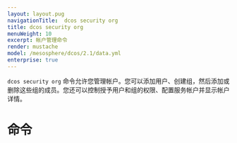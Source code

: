 ```yaml
---
layout: layout.pug
navigationTitle:  dcos security org
title: dcos security org
menuWeight: 10
excerpt: 帐户管理命令
render: mustache
model: /mesosphere/dcos/2.1/data.yml
enterprise: true
---
```

`dcos security org` 命令允许您管理帐户。您可以添加用户、创建组，然后添加或删除这些组的成员。您还可以控制授予用户和组的权限、配置服务帐户并显示帐户详情。


# 命令


